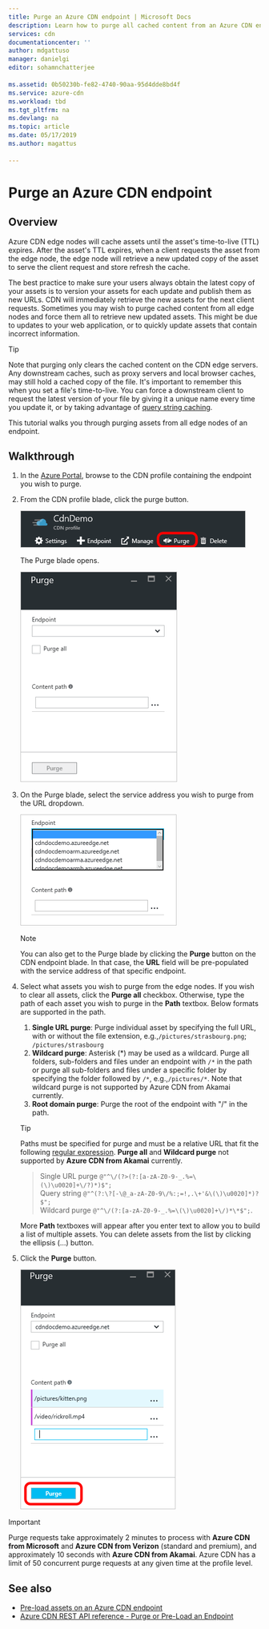 ```yaml
---
title: Purge an Azure CDN endpoint | Microsoft Docs
description: Learn how to purge all cached content from an Azure CDN endpoint.
services: cdn
documentationcenter: ''
author: mdgattuso
manager: danielgi
editor: sohamnchatterjee

ms.assetid: 0b50230b-fe82-4740-90aa-95d4dde8bd4f
ms.service: azure-cdn
ms.workload: tbd
ms.tgt_pltfrm: na
ms.devlang: na
ms.topic: article
ms.date: 05/17/2019
ms.author: magattus

---
```

# Purge an Azure CDN endpoint
## Overview
Azure CDN edge nodes will cache assets until the asset's time-to-live (TTL) expires.  After the asset's TTL expires, when a client requests the asset from the edge node, the edge node will retrieve a new updated copy of the asset to serve the client request and store refresh the cache.

The best practice to make sure your users always obtain the latest copy of your assets is to version your assets for each update and publish them as new URLs.  CDN will immediately retrieve the new assets for the next client requests.  Sometimes you may wish to purge cached content from all edge nodes and force them all to retrieve new updated assets.  This might be due to updates to your web application, or to quickly update assets that contain incorrect information.

> [!TIP]
> Note that purging only clears the cached content on the CDN edge servers.  Any downstream caches, such as proxy servers and local browser caches, may still hold a cached copy of the file.  It's important to remember this when you set a file's time-to-live.  You can force a downstream client to request the latest version of your file by giving it a unique name every time you update it, or by taking advantage of [query string caching](cdn-query-string.md).  
> 
> 

This tutorial walks you through purging assets from all edge nodes of an endpoint.

## Walkthrough
1. In the [Azure Portal](https://portal.azure.com), browse to the CDN profile containing the endpoint you wish to purge.
2. From the CDN profile blade, click the purge button.
   
    ![CDN profile blade](./media/cdn-purge-endpoint/cdn-profile-blade.png)
   
    The Purge blade opens.
   
    ![CDN purge blade](./media/cdn-purge-endpoint/cdn-purge-blade.png)
3. On the Purge blade, select the service address you wish to purge from the URL dropdown.
   
    ![Purge form](./media/cdn-purge-endpoint/cdn-purge-form.png)
   
   > [!NOTE]
   > You can also get to the Purge blade by clicking the **Purge** button on the CDN endpoint blade.  In that case, the **URL** field will be pre-populated with the service address of that specific endpoint.
   > 
   > 
4. Select what assets you wish to purge from the edge nodes.  If you wish to clear all assets, click the **Purge all** checkbox.  Otherwise, type the path of each asset you wish to purge in the **Path** textbox. Below formats are supported in the path.
	1. **Single URL purge**: Purge individual asset by specifying the full URL, with or without the file extension, e.g.,`/pictures/strasbourg.png`; `/pictures/strasbourg`
	2. **Wildcard purge**: Asterisk (\*) may be used as a wildcard. Purge all folders, sub-folders and files under an endpoint with `/*` in the path or purge all sub-folders and files under a specific folder by specifying the folder followed by `/*`, e.g.,`/pictures/*`.  Note that wildcard purge is not supported by Azure CDN from Akamai currently. 
	3. **Root domain purge**: Purge the root of the endpoint with "/" in the path.
   
   > [!TIP]
   > Paths must be specified for purge and must be a relative URL that fit the following [regular expression](/dotnet/standard/base-types/regular-expression-language-quick-reference). **Purge all** and **Wildcard purge** not supported by **Azure CDN from Akamai** currently.
   > > Single URL purge `@"^\/(?>(?:[a-zA-Z0-9-_.%=\(\)\u0020]+\/?)*)$";`  
   > > Query string `@"^(?:\?[-\@_a-zA-Z0-9\/%:;=!,.\+'&\(\)\u0020]*)?$";`  
   > > Wildcard purge `@"^\/(?:[a-zA-Z0-9-_.%=\(\)\u0020]+\/)*\*$";`. 
   > 
   > More **Path** textboxes will appear after you enter text to allow you to build a list of multiple assets.  You can delete assets from the list by clicking the ellipsis (...) button.
   > 
5. Click the **Purge** button.
   
    ![Purge button](./media/cdn-purge-endpoint/cdn-purge-button.png)

> [!IMPORTANT]
> Purge requests take approximately 2 minutes to process with **Azure CDN from Microsoft** and **Azure CDN from Verizon** (standard and premium), and approximately 10 seconds with **Azure CDN from Akamai**.  Azure CDN has a limit of 50 concurrent purge requests at any given time at the profile level. 
> 
> 

## See also
* [Pre-load assets on an Azure CDN endpoint](cdn-preload-endpoint.md)
* [Azure CDN REST API reference - Purge or Pre-Load an Endpoint](/rest/api/cdn/endpoints)

